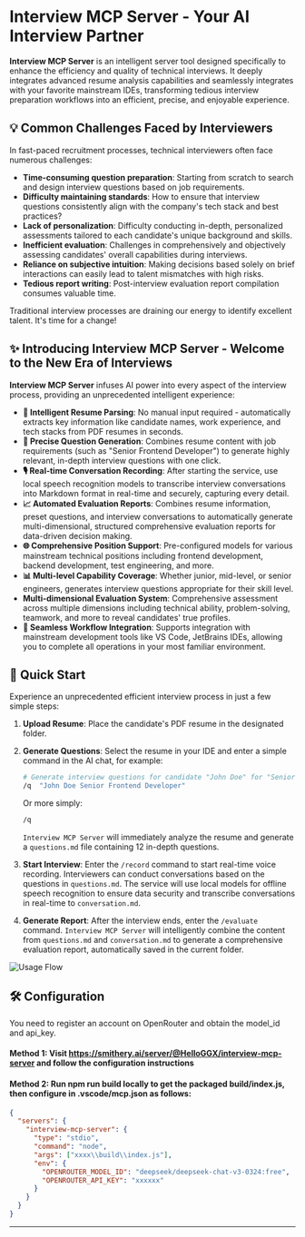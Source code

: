 # Interview MCP Server - Your AI Interview Partner

**Interview MCP Server** is an intelligent server tool designed specifically to enhance the efficiency and quality of technical interviews. It deeply integrates advanced resume analysis capabilities and seamlessly integrates with your favorite mainstream IDEs, transforming tedious interview preparation workflows into an efficient, precise, and enjoyable experience.

[](https://www.google.com/search?q=https://github.com/HelloGGX/interview-mcp-server)

## 💡 Common Challenges Faced by Interviewers

In fast-paced recruitment processes, technical interviewers often face numerous challenges:

  - **Time-consuming question preparation**: Starting from scratch to search and design interview questions based on job requirements.
  - **Difficulty maintaining standards**: How to ensure that interview questions consistently align with the company's tech stack and best practices?
  - **Lack of personalization**: Difficulty conducting in-depth, personalized assessments tailored to each candidate's unique background and skills.
  - **Inefficient evaluation**: Challenges in comprehensively and objectively assessing candidates' overall capabilities during interviews.
  - **Reliance on subjective intuition**: Making decisions based solely on brief interactions can easily lead to talent mismatches with high risks.
  - **Tedious report writing**: Post-interview evaluation report compilation consumes valuable time.

Traditional interview processes are draining our energy to identify excellent talent. It's time for a change!

## ✨ Introducing Interview MCP Server - Welcome to the New Era of Interviews

**Interview MCP Server** infuses AI power into every aspect of the interview process, providing an unprecedented intelligent experience:

  - **🤖 Intelligent Resume Parsing**: No manual input required - automatically extracts key information like candidate names, work experience, and tech stacks from PDF resumes in seconds.
  - **🎯 Precise Question Generation**: Combines resume content with job requirements (such as "Senior Frontend Developer") to generate highly relevant, in-depth interview questions with one click.
  - **🎙️ Real-time Conversation Recording**: After starting the service, use local speech recognition models to transcribe interview conversations into Markdown format in real-time and securely, capturing every detail.
  - **📈 Automated Evaluation Reports**: Combines resume information, preset questions, and interview conversations to automatically generate multi-dimensional, structured comprehensive evaluation reports for data-driven decision making.
  - **🌐 Comprehensive Position Support**: Pre-configured models for various mainstream technical positions including frontend development, backend development, test engineering, and more.
  - **📊 Multi-level Capability Coverage**: Whether junior, mid-level, or senior engineers, generates interview questions appropriate for their skill level.
  - **Multi-dimensional Evaluation System**: Comprehensive assessment across multiple dimensions including technical ability, problem-solving, teamwork, and more to reveal candidates' true profiles.
  - **🔌 Seamless Workflow Integration**: Supports integration with mainstream development tools like VS Code, JetBrains IDEs, allowing you to complete all operations in your most familiar environment.

## 🚀 Quick Start

Experience an unprecedented efficient interview process in just a few simple steps:

1.  **Upload Resume**: Place the candidate's PDF resume in the designated folder.

2.  **Generate Questions**: Select the resume in your IDE and enter a simple command in the AI chat, for example:

    ```bash
    # Generate interview questions for candidate "John Doe" for "Senior Frontend Developer" position
    /q  "John Doe Senior Frontend Developer"
    ```

    Or more simply:

    ```bash
    /q
    ```

    `Interview MCP Server` will immediately analyze the resume and generate a `questions.md` file containing 12 in-depth questions.

3.  **Start Interview**: Enter the `/record` command to start real-time voice recording. Interviewers can conduct conversations based on the questions in `questions.md`. The service will use local models for offline speech recognition to ensure data security and transcribe conversations in real-time to `conversation.md`.

4.  **Generate Report**: After the interview ends, enter the `/evaluate` command. `Interview MCP Server` will intelligently combine the content from `questions.md` and `conversation.md` to generate a comprehensive evaluation report, automatically saved in the current folder.


![Usage Flow](https://hub.gitmirror.com/https://github.com/HelloGGX/interview-mcp-server/blob/main/docs/flow-en.svg)

## 🛠️ Configuration
You need to register an account on OpenRouter and obtain the model_id and api_key.

#### Method 1: Visit https://smithery.ai/server/@HelloGGX/interview-mcp-server and follow the configuration instructions

#### Method 2: Run npm run build locally to get the packaged build/index.js, then configure in .vscode/mcp.json as follows:
```json
{
  "servers": {
    "interview-mcp-server": {
      "type": "stdio",
      "command": "node",
      "args": ["xxxx\\build\\index.js"],
      "env": {
        "OPENROUTER_MODEL_ID": "deepseek/deepseek-chat-v3-0324:free",
        "OPENROUTER_API_KEY": "xxxxxx"
      }
    }
  }
}
```
-----
